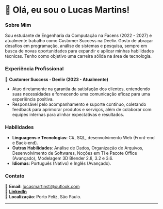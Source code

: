 # 👋 Olá, eu sou o Lucas Martins!

### Sobre Mim
Sou estudante de Engenharia da Computação na Facens (2022 - 2027) e atualmente trabalho como Customer Success na Deeliv. Gosto de abraçar desafios em programação, análise de sistemas e pesquisa, sempre em busca de novas oportunidades para expandir e aplicar minhas habilidades técnicas. Tenho como objetivo uma carreira sólida na área de tecnologia.

### Experiência Profissional
💼 **Customer Success - Deeliv (2023 - Atualmente)**
- Atuo diretamente na garantia da satisfação dos clientes, entendendo suas necessidades e fornecendo uma comunicação eficaz para uma experiência positiva.
- Responsável pelo acompanhamento e suporte contínuo, coletando feedback para aprimorar produtos e serviços, além de colaborar com equipes internas para alinhar expectativas e resultados.

### Habilidades
- **Linguagens e Tecnologias**: C#, SQL, desenvolvimento Web (Front-end e Back-end).
- **Outras Habilidades**: Análise de Dados, Organização de Arquivos, Desenvolvimento de Softwares, Noções em TI e Pacote Office (Avançado), Modelagem 3D Blender 2.8, 3.2 e 3.6.
- **Idiomas**: Português (Nativo) e Inglês (Avançado).

### Contato
📧 **Email**: lucasmartinsti@outlook.com  
🔗 [**LinkedIn**](https://www.linkedin.com/in/lucas-martins-0a135b1b4/)  
📍 **Localização**: Porto Feliz, São Paulo.

---

